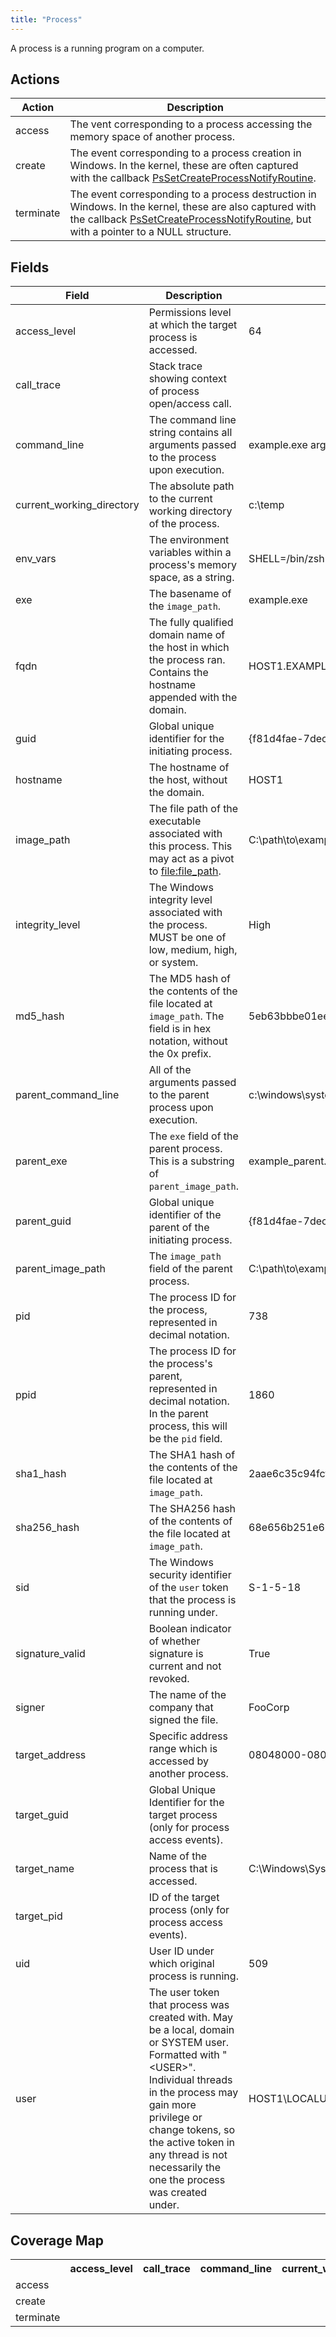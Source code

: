```yaml
---
title: "Process"
---
```

A process is a running program on a computer.

## Actions
|Action|Description|
|---|---|
|access|The vent corresponding to a process accessing the memory space of another process.|
|create|The event corresponding to a process creation in Windows. In the kernel, these are often captured with the callback [PsSetCreateProcessNotifyRoutine](https://msdn.microsoft.com/en-us/library/windows/hardware/ff559951%28v=vs.85%29.aspx).|
|terminate|The event corresponding to a process destruction in Windows. In the kernel, these are also captured with the callback [PsSetCreateProcessNotifyRoutine](https://msdn.microsoft.com/en-us/library/windows/hardware/ff559951%28v=vs.85%29.aspx), but with a pointer to a NULL structure.|

## Fields
|Field|Description|Example|
|---|---|---|
access_level|Permissions level at which the target process is accessed.|64
call_trace|Stack trace showing context of process open/access call.|
command_line|The command line string contains all arguments passed to the process upon execution.|example.exe arg1 arg2
current_working_directory|The absolute path to the current working directory of the process.|c:\temp
env_vars|The environment variables within a process's memory space, as a string.|SHELL=/bin/zsh
exe|The basename of the `image_path`.|example.exe
fqdn|The fully qualified domain name of the host in which the process ran. Contains the hostname appended with the domain.|HOST1.EXAMPLE_DOMAIN.COM
guid|Global unique identifier for the initiating process.|{f81d4fae-7dec-11d0-a765-00a0c91e6bf6}
hostname|The hostname of the host, without the domain.|HOST1
image_path|The file path of the executable associated with this process. This may act as a pivot to [file:file_path](https://car.mitre.org/wiki/Data_Model/file#file_path).|C:\path\to\example.exe
integrity_level|The Windows integrity level associated with the process. MUST be one of low, medium, high, or system.|High
md5_hash|The MD5 hash of the contents of the file located at `image_path`. The field is in hex notation, without the 0x prefix.|5eb63bbbe01eeed093cb22bb8f5acdc3
parent_command_line|All of the arguments passed to the parent process upon execution.|c:\windows\system32\dism.exe foo.xml
parent_exe|The `exe` field of the parent process. This is a substring of `parent_image_path`.|example_parent.exe
parent_guid|Global unique identifier of the parent of the initiating process.|{f81d4fae-7dec-11d0-a765-00a0c91e6bf6}
parent_image_path|The `image_path` field of the parent process.|C:\path\to\example_parent.exe
pid|The process ID for the process, represented in decimal notation.|738
ppid|The process ID for the process's parent, represented in decimal notation. In the parent process, this will be the `pid` field.|1860
sha1_hash|The SHA1 hash of the contents of the file located at `image_path`.|2aae6c35c94fcfb415dbe95f408b9ce91ee846ed
sha256_hash|The SHA256 hash of the contents of the file located at `image_path`.|68e656b251e67e8358bef8483ab0d51c6619f3e7a1a9f0e75838d41ff368f728
sid|The Windows security identifier of the `user` token that the process is running under.|S-1-5-18
signature_valid|Boolean indicator of whether signature is current and not revoked.|True
signer|The name of the company that signed the file.|FooCorp
target_address|Specific address range which is accessed by another process.|08048000-0804c000
target_guid|Global Unique Identifier for the target process (only for process access events).|
target_name|Name of the process that is accessed.|C:\Windows\System32\winlogon.exe
target_pid|ID of the target process (only for process access events).|
uid|User ID under which original process is running.|509
user|The user token that process was created with. May be a local, domain or SYSTEM user. Formatted with "<DOMAIN>\<USER>". Individual threads in the process may gain more privilege or change tokens, so the active token in any thread is not necessarily the one the process was created under.|HOST1\LOCALUSER

## Coverage Map
<table>
  <tr>
    <th />
    <th>access_level</th>
    <th>call_trace</th>
    <th>command_line</th>
    <th>current_working_directory</th>
    <th>env_vars</th>
    <th>exe</th>
    <th>fqdn</th>
    <th>guid</th>
    <th>hostname</th>
    <th>image_path</th>
    <th>integrity_level</th>
    <th>md5_hash</th>
    <th>parent_command_line</th>
    <th>parent_exe</th>
    <th>parent_guid</th>
    <th>parent_image_path</th>
    <th>pid</th>
    <th>ppid</th>
    <th>sha1_hash</th>
    <th>sha256_hash</th>
    <th>sid</th>
    <th>signature_valid</th>
    <th>signer</th>
    <th>target_address</th>
    <th>target_guid</th>
    <th>target_name</th>
    <th>target_pid</th>
    <th>uid</th>
    <th>user</th>
  </tr>
  <tr>
    <td>access</td>
    <td style="white-space: pre-wrap;"></td>
    <td style="white-space: pre-wrap;"></td>
    <td style="white-space: pre-wrap;"></td>
    <td style="white-space: pre-wrap;"></td>
    <td style="white-space: pre-wrap;"></td>
    <td style="white-space: pre-wrap;"></td>
    <td style="white-space: pre-wrap;"></td>
    <td style="white-space: pre-wrap;"></td>
    <td style="white-space: pre-wrap;"></td>
    <td style="white-space: pre-wrap;"></td>
    <td style="white-space: pre-wrap;"></td>
    <td style="white-space: pre-wrap;"></td>
    <td style="white-space: pre-wrap;"></td>
    <td style="white-space: pre-wrap;"></td>
    <td style="white-space: pre-wrap;"></td>
    <td style="white-space: pre-wrap;"></td>
    <td style="white-space: pre-wrap;"></td>
    <td style="white-space: pre-wrap;"></td>
    <td style="white-space: pre-wrap;"></td>
    <td style="white-space: pre-wrap;"></td>
    <td style="white-space: pre-wrap;"></td>
    <td style="white-space: pre-wrap;"></td>
    <td style="white-space: pre-wrap;"></td>
    <td style="white-space: pre-wrap;"></td>
    <td style="white-space: pre-wrap;"></td>
    <td style="white-space: pre-wrap;"></td>
    <td style="white-space: pre-wrap;"></td>
    <td style="white-space: pre-wrap;"></td>
    <td style="white-space: pre-wrap;"></td>
  </tr>
  <tr>
    <td>create</td>
    <td style="white-space: pre-wrap;"></td>
    <td style="white-space: pre-wrap;"></td>
    <td style="white-space: pre-wrap;"></td>
    <td style="white-space: pre-wrap;"></td>
    <td style="white-space: pre-wrap;"></td>
    <td style="white-space: pre-wrap;"></td>
    <td style="white-space: pre-wrap;"></td>
    <td style="white-space: pre-wrap;"></td>
    <td style="white-space: pre-wrap;"></td>
    <td style="white-space: pre-wrap;"></td>
    <td style="white-space: pre-wrap;"></td>
    <td style="white-space: pre-wrap;"></td>
    <td style="white-space: pre-wrap;"></td>
    <td style="white-space: pre-wrap;"></td>
    <td style="white-space: pre-wrap;"></td>
    <td style="white-space: pre-wrap;"></td>
    <td style="white-space: pre-wrap;"></td>
    <td style="white-space: pre-wrap;"></td>
    <td style="white-space: pre-wrap;"></td>
    <td style="white-space: pre-wrap;"></td>
    <td style="white-space: pre-wrap;"></td>
    <td style="white-space: pre-wrap;"></td>
    <td style="white-space: pre-wrap;"></td>
    <td style="white-space: pre-wrap;"></td>
    <td style="white-space: pre-wrap;"></td>
    <td style="white-space: pre-wrap;"></td>
    <td style="white-space: pre-wrap;"></td>
    <td style="white-space: pre-wrap;"></td>
    <td style="white-space: pre-wrap;"></td>
  </tr>
  <tr>
    <td>terminate</td>
    <td style="white-space: pre-wrap;"></td>
    <td style="white-space: pre-wrap;"></td>
    <td style="white-space: pre-wrap;"></td>
    <td style="white-space: pre-wrap;"></td>
    <td style="white-space: pre-wrap;"></td>
    <td style="white-space: pre-wrap;"></td>
    <td style="white-space: pre-wrap;"></td>
    <td style="white-space: pre-wrap;"></td>
    <td style="white-space: pre-wrap;"></td>
    <td style="white-space: pre-wrap;"></td>
    <td style="white-space: pre-wrap;"></td>
    <td style="white-space: pre-wrap;"></td>
    <td style="white-space: pre-wrap;"></td>
    <td style="white-space: pre-wrap;"></td>
    <td style="white-space: pre-wrap;"></td>
    <td style="white-space: pre-wrap;"></td>
    <td style="white-space: pre-wrap;"></td>
    <td style="white-space: pre-wrap;"></td>
    <td style="white-space: pre-wrap;"></td>
    <td style="white-space: pre-wrap;"></td>
    <td style="white-space: pre-wrap;"></td>
    <td style="white-space: pre-wrap;"></td>
    <td style="white-space: pre-wrap;"></td>
    <td style="white-space: pre-wrap;"></td>
    <td style="white-space: pre-wrap;"></td>
    <td style="white-space: pre-wrap;"></td>
    <td style="white-space: pre-wrap;"></td>
    <td style="white-space: pre-wrap;"></td>
    <td style="white-space: pre-wrap;"></td>
  </tr>
</table>